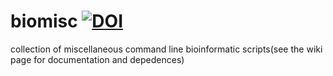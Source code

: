 # biomisc [![DOI](https://zenodo.org/badge/DOI/10.5281/zenodo.4310152.svg)](https://doi.org/10.5281/zenodo.4310152)
collection of  miscellaneous command line bioinformatic scripts(see the wiki page for documentation and depedences) 
